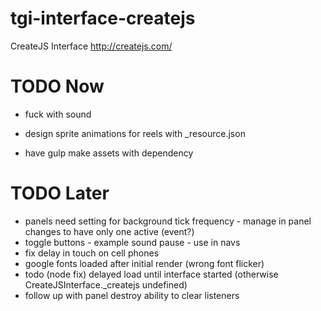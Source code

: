 # tgi-interface-createjs
CreateJS Interface http://createjs.com/

# TODO Now
- fuck with sound

- design sprite animations for reels with _resource.json
- have gulp make assets with dependency

# TODO Later
- panels need setting for background tick frequency - manage in panel changes to have only one active (event?)
- toggle buttons - example sound pause - use in navs
- fix delay in touch on cell phones
- google fonts loaded after initial render (wrong font flicker)
- todo (node fix) delayed load until interface started (otherwise CreateJSInterface._createjs undefined)
- follow up with panel destroy ability to clear listeners
